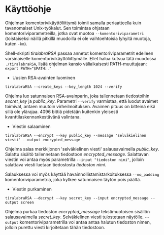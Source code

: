 # Käyttöohje

Ohjelman komentorivikäyttöliittymä toimii samalla periaatteella kuin tavanomaiset Unix-työkalut. Sen toimintaa ohjataan komentoriviparametreilla, jotka ovat muotoa `--komentoriviparametri` (toistaiseksi näillä pitkillä muodoilla ei ole vaihtoehtoisia lyhyitä muotoja, kuten `-km`).

Shell-skripti _tiralabraRSA_ passaa annetut komentoriviparametrit edelleen varsinaiselle komentorivikäyttöliittymälle. Ellet halua kutsua tätä muodossa `./tiralabraRSA`, lisää ohjelman kansio väliaikaisesti PATH-muuttujaan: `export PATH="$PATH:."`

* Uusien RSA-avainten luominen
```
tiralabraRSA --create_keys --key_length 1024 --verify
```

Ohjelma luo satunnaisen RSA-avainparin, joka tallennetaan tiedostoihin _secret_key_ ja _public_key_. Parametri `--verify` varmistaa, että luodut avaimet toimivat, antaen muutoin virheilmoituksen. Avaimen pituus on bitteinä eikä sillä ole ylärajaa. 4096 bittiä pidetään kuitenkin yleisesti kvanttilaskennankestävänä valintana.

* Viestin salaaminen
```
tiralabraRSA --encrypt --key public_key --message "selväkielinen viesti" --output encrypted_message
```

Ohjelma salaa merkkijonon 'selväkielinen viesti' salausavaimella _public_key_. Salattu sisältö tallennetaan tiedostoon _encrypted_message_. Salattavan viestin voi antaa myös parametrilla `--input "tiedoston nimi"`, jolloin salattava viesti luetaan tiedostosta _tiedoston nimi_.

Salauksessa voi myös käyttää havainnollistamistarkoituksessa `--no_padding` komentoriviparametria, joka kytkee satunnaisen täytön pois päältä.

* Viestin purkaminen
```
tiralabraRSA --decrypt --key secret_key --input encrypted_message --output screen
```

Ohjelma purkaa tiedoston _encrypted_message_ tekstimuotoisen sisällön salausavaimella _secret_key_. Selväkielinen viesti tulostetaan näytölle. `--output` komentoriviparametrilla voi antaa antaa halutun tiedoston nimen, jolloin purettu viesti kirjoitetaan tähän tiedostoon.
